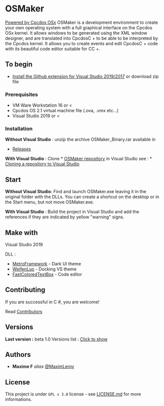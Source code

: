 # OSMaker

[Powered by Cpcdos OSx](http://cpcdos.net)
OSMaker is a development environment to create your own operating system with a full graphical interface on the Cpcdos OSx kernel.
It allows windows to be generated using the XML window designer, and are translated into CpcdosC + to be able to be interpreted by the Cpcdos kernel. 
It allows you to create events and edit CpcdosC + code with its beautiful code editor suitable for CC +.

## To begin
* [Install the Github extension for Visual Studio 2019/2017](https://visualstudio.github.com/)
or download zip file

### Prerequisites

- VM Ware Workstation 16 or <
- Cpcdos OS 2.1 virtual machine file (.ova, .vmx etc...)
- Visual Studio 2019 or <

### Installation
**Without Visual Studio** : unzip the archive OSMaker_Binary.rar available in
* [Releases](https://github.com/MaximLeroy/OSMaker/releases)

**With Visual Studio** :
Clone * [OSMaker repository](https://github.com/MaximLeroy/OSMaker) in Visual Studio
see : * [Cloning a repository to Visual Studio](https://github.com/github/VisualStudio/blob/master/docs/using/cloning-a-repository-to-visual-studio.md)

## Start
**Without Visual Studio**:
Find and launch OSMaker.exe leaving it in the original folder with the DLLs.
You can create a shortcut on the desktop or in the Start menu, but not move OSMaker.exe.

**With Visual Studio** :
Build the project in Visual Studio and add the references if they are indicated by yellow "warning" signs.

## Make with

Visual Studio 2019

DLL :
* [MetroFramework](https://github.com/thielj/MetroFramework) - Dark UI theme
* [WeifenLuo](https://github.com/dockpanelsuite/dockpanelsuite) - Docking VS theme
* [FastColoredTextBox](https://github.com/PavelTorgashov/FastColoredTextBox) - Code editor

## Contributing
If you are successful in C #, you are welcome!

Read [Contributors](https://github.com/MaximLeroy/OSMaker/graphs/contributors)

## Versions
**Last version :** beta 1.0
Versions list : [Click to show](https://github.com/MaximLeroy/OSMaker/tags)

## Authors
* **Maxime F** _alias_ [@MaximLeroy](https://github.com/MaximLeroy)


## License

This project is under ``GPL v 3.0`` license - see [LICENSE.md](https://github.com/MaximLeroy/OSMaker/blob/OSMakerCSharp/LICENSE) for more informations.

